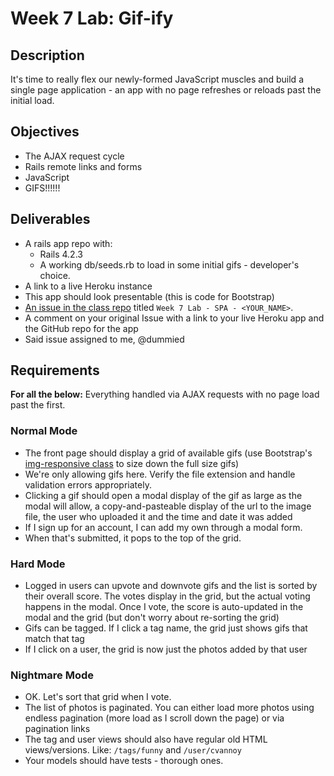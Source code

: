 # Week 7 Lab: Gif-ify

## Description

It's time to really flex our newly-formed JavaScript muscles and build a single page application - an app with no page refreshes or reloads past the initial load.

## Objectives

* The AJAX request cycle
* Rails remote links and forms
* JavaScript
* GIFS!!!!!!

## Deliverables

* A rails app repo with:
  * Rails 4.2.3
  * A working db/seeds.rb to load in some initial gifs - developer's choice.
* A link to a live Heroku instance
* This app should look presentable (this is code for Bootstrap)
* [An issue in the class repo](https://github.com/tiy-indianapolis-ror-june2015/assignments/issues) titled `Week 7 Lab - SPA - <YOUR_NAME>`.
* A comment on your original Issue with a link to your live Heroku app and the GitHub repo for the app
* Said issue assigned to me, @dummied

## Requirements

**For all the below:** Everything handled via AJAX requests with no page load past the first.

### Normal Mode

* The front page should display a grid of available gifs (use Bootstrap's [img-responsive class](http://getbootstrap.com/css/#images-responsive) to size down the full size gifs)
* We're only allowing gifs here. Verify the file extension and handle validation errors appropriately.
* Clicking a gif should open a modal display of the gif as large as the modal will allow, a copy-and-pasteable display of the url to the image file, the user who uploaded it and the time and date it was added
* If I sign up for an account, I can add my own through a modal form.
* When that's submitted, it pops to the top of the grid.

### Hard Mode

* Logged in users can upvote and downvote gifs and the list is sorted by their overall score. The votes display in the grid, but the actual voting happens in the modal. Once I vote, the score is auto-updated in the modal and the grid (but don't worry about re-sorting the grid)
* Gifs can be tagged. If I click a tag name, the grid just shows gifs that match that tag
* If I click on a user, the grid is now just the photos added by that user

### Nightmare Mode

* OK. Let's sort that grid when I vote.
* The list of photos is paginated. You can either load more photos using endless pagination (more load as I scroll down the page) or via pagination links
* The tag and user views should also have regular old HTML views/versions. Like: `/tags/funny` and `/user/cvannoy`
* Your models should have tests - thorough ones.
